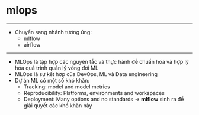 # mlops
---
- Chuyển sang nhánh tương ứng:
  - mlflow
  - airflow
---
- MLOps là tập hợp các nguyên tắc và thực hành để chuẩn hóa và hợp lý hóa quá trình quản lý vòng đời ML
- MLOps là sự kết hợp của DevOps, ML và Data engineering
- Dự án ML có một số khó khăn:
  - Tracking: model and model metrics
  - Reproducibility: Platforms, environments and workspaces
  - Deployment: Many options and no standards
-> **mlflow** sinh ra để giải quyết các khó khăn này